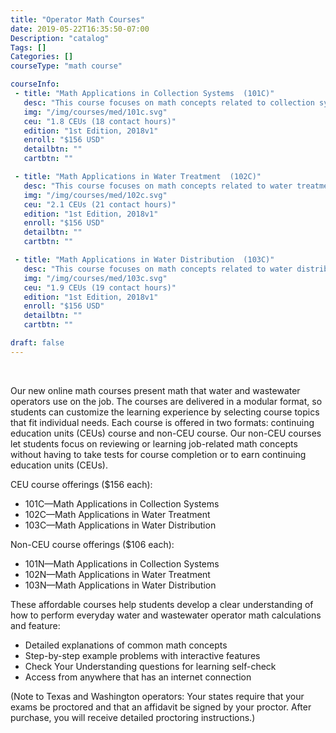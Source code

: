```yaml
---
title: "Operator Math Courses"
date: 2019-05-22T16:35:50-07:00
Description: "catalog"
Tags: []
Categories: []
courseType: "math course"

courseInfo: 
 - title: "Math Applications in Collection Systems  (101C)"
   desc: "This course focuses on math concepts related to collection systems operation and maintenance and applies these concepts to work-related math problems. Operators practice solving math problems while getting step-by-step instructions. This course covers topics that operators encounter on the job. It does not attempt to cover the topics of any state certification exam."
   img: "/img/courses/med/101c.svg"
   ceu: "1.8 CEUs (18 contact hours)"
   edition: "1st Edition, 2018v1"
   enroll: "$156 USD"
   detailbtn: ""
   cartbtn: ""

 - title: "Math Applications in Water Treatment  (102C)"
   desc: "This course focuses on math concepts related to water treatment plant operation and applies these concepts to work-related math problems. Operators practice solving math problems while getting step-by-step instructions. This course covers topics that operators encounter on the job. It does not attempt to cover the topics of any state certification exam."
   img: "/img/courses/med/102c.svg"
   ceu: "2.1 CEUs (21 contact hours)"
   edition: "1st Edition, 2018v1"
   enroll: "$156 USD"
   detailbtn: ""
   cartbtn: ""

 - title: "Math Applications in Water Distribution  (103C)"
   desc: "This course focuses on math concepts related to water distribution system operation and maintenance and applies these concepts to work-related math problems. Operators practice solving math problems while getting step-by-step instructions. This course covers topics that operators encounter on the job. It does not attempt to cover the topics of any state certification exam."
   img: "/img/courses/med/103c.svg"
   ceu: "1.9 CEUs (19 contact hours)"
   edition: "1st Edition, 2018v1"
   enroll: "$156 USD"
   detailbtn: ""
   cartbtn: ""

draft: false
---
```


&nbsp;  

Our new online math courses present math that water and wastewater operators use on the job. The courses are delivered in a modular format, so students can customize the learning experience by selecting course topics that fit individual needs. Each course is offered in two formats: continuing education units (CEUs) course and non-CEU course. Our non-CEU courses let students focus on reviewing or learning job-related math concepts without having to take tests for course completion or to earn continuing education units (CEUs).

CEU course offerings ($156 each):

- 101C—Math Applications in Collection Systems
- 102C—Math Applications in Water Treatment
- 103C—Math Applications in Water Distribution

Non-CEU course offerings ($106 each):

- 101N—Math Applications in Collection Systems
- 102N—Math Applications in Water Treatment
- 103N—Math Applications in Water Distribution

These affordable courses help students develop a clear understanding of how to perform everyday water and wastewater operator math calculations and feature:

- Detailed explanations of common math concepts
- Step-by-step example problems with interactive features
- Check Your Understanding questions for learning self-check
- Access from anywhere that has an internet connection

(Note to Texas and Washington operators: Your states require that your exams be proctored and that an affidavit be signed by your proctor. After purchase, you will receive detailed proctoring instructions.)